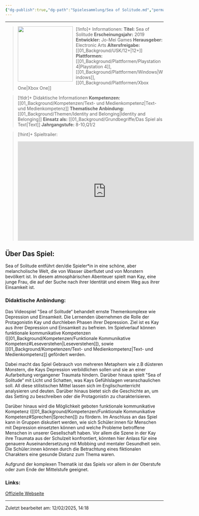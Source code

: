 ```yaml
---
{"dg-publish":true,"dg-path":"Spielesammlung/Sea of Solitude.md","permalink":"/spielesammlung/sea-of-solitude/","noteIcon":"1"}
---
```


---
>[!info]+ Informationen:
><img src="https://images.igdb.com/igdb/image/upload/t_cover_big/co1m4m.webp" style="float:left;height:175px;padding-right:10px">**Titel:** Sea of Solitude
>**Erscheinungsjahr:** 2019
>**Entwickler:** Jo-Mei Games
>**Herausgeber:** Electronic Arts
>**Altersfreigabe:** [[01_Background/USK/12+\|12+]]
>**Plattformen:** [[01_Background/Plattformen/Playstation 4\|Playstation 4]],[[01_Background/Plattformen/Windows\|Windows]],[[01_Background/Plattformen/Xbox One\|Xbox One]]

>[!tldr]+ Didaktische Informationen
>**Kompetenzen:** [[01_Background/Kompetenzen/Text- und Medienkompetenz\|Text- und Medienkompetenz]]
>**Thematische Anbindung:** [[01_Background/Themen/Identity and Belonging\|Identity and Belonging]]
>**Einsatz als:** [[01_Background/Grundbegriffe/Das Spiel als Text\|Text]]
>**Jahrgangstufe:** 8-10,Q1/2

>[!hint]+ Spieltrailer:
><iframe width="560" height="315" src="https://www.youtube.com/embed/aWY76dNvXyo?si=eHITdB472N4IKzyk" title="YouTube video player" frameborder="0" allow="accelerometer; autoplay; clipboard-write; encrypted-media; gyroscope; picture-in-picture; web-share" referrerpolicy="strict-origin-when-cross-origin" allowfullscreen></iframe>


## Über Das Spiel:
Sea of Solitude entführt den/die Spieler\*in in eine schöne, aber melancholische Welt, die von Wasser überflutet und von Monstern bevölkert ist. In diesem atmosphärischen Abenteuer spielt man Kay, eine junge Frau, die auf der Suche nach ihrer Identität und einem Weg aus ihrer Einsamkeit ist.
### Didaktische Anbindung:
Das Videospiel "Sea of Solitude“ behandelt ernste Themenkomplexe wie Depression und Einsamkeit. Die Lernenden übernehmen die Rolle der Protagonistin Kay und durchleben Phasen ihrer Depression. Ziel ist es Kay aus ihrer Depression und Einsamkeit zu befreien. Im Spielverlauf können funktionale kommunikative Kompetenzen ([[01_Background/Kompetenzen/Funktionale Kommunikative Kompetenz#Leseverstehen\|Leseverstehen]]), sowie  [[01_Background/Kompetenzen/Text- und Medienkompetenz\|Text- und Medienkompetenz]] gefördert werden.

Dabei macht das Spiel Gebrauch von mehreren Metaphern wie z.B düsteren Monstern, die Kays Depression verbildlichen sollen und sie an einer Aufarbeitung vergangener Traumata hindern. Darüber hinaus spielt "Sea of Solitude“ mit Licht und Schatten, was Kays Gefühlslagen veranschaulichen soll. All diese stilistischen Mittel lassen sich im Englischunterricht analysieren und deuten. Darüber hinaus bietet sich die Geschichte an, um das Setting zu beschreiben oder die Protagonistin zu charakterisieren. 

Darüber hinaus wird die Möglichkeit geboten funktionale kommunikative Kompetenz ([[01_Background/Kompetenzen/Funktionale Kommunikative Kompetenz#Sprechen\|Sprechen]]) zu fördern. Im Anschluss an das Spiel kann in Gruppen diskutiert werden, wie sich Schüler:innen für Menschen mit Depression einsetzten können und welche Probleme betroffene Menschen in unserer Gesellschaft haben. Vor allem die Szene in der Kay ihre Traumata aus der Schulzeit konfrontiert, könnten hier Anlass für eine genauere Auseinandersetzung mit Mobbing und mentaler Gesundheit sein. Die Schüler:innen können durch die Betrachtung eines fiktionalen Charakters eine gesunde Distanz zum Thema waren. 

Aufgrund der komplexen Thematik ist das Spiels vor allem in der Oberstufe oder zum Ende der Mittelstufe geeignet.
### Links:
[Offizielle Webseite](https://www.ea.com/en-gb/games/sea-of-solitude)

---
Zuletzt bearbeitet am: 12/02/2025, 14:18
